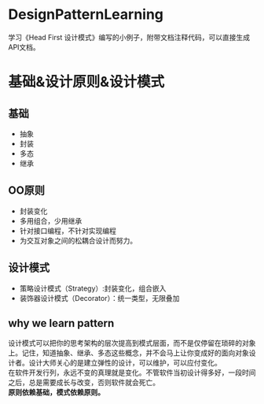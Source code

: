# DesignPatternLearning
学习《Head First 设计模式》编写的小例子，附带文档注释代码，可以直接生成API文档。

# 基础&设计原则&设计模式
## 基础
- 抽象
- 封装
- 多态
- 继承

## OO原则
- 封装变化
- 多用组合，少用继承
- 针对接口编程，不针对实现编程
- 为交互对象之间的松耦合设计而努力。


## 设计模式
- 策略设计模式（Strategy）:封装变化，组合嵌入
- 装饰器设计模式（Decorator）：统一类型，无限叠加





## why we learn pattern
 设计模式可以把你的思考架构的层次提高到模式层面，而不是仅停留在琐碎的对象上。记住，知道抽象、继承、多态这些概念，并不会马上让你变成好的面向对象设计者。设计大师关心的是建立弹性的设计，可以维护，可以应付变化。  
 在软件开发行列，永远不变的真理就是变化。不管软件当初设计得多好，一段时间之后，总是需要成长与改变，否则软件就会死亡。  
**原则依赖基础，模式依赖原则。**

